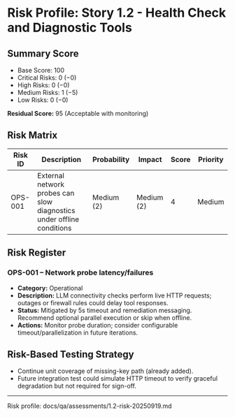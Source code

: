 # Risk Profile: Story 1.2 - Health Check and Diagnostic Tools

## Summary Score

- Base Score: 100
- Critical Risks: 0 (−0)
- High Risks: 0 (−0)
- Medium Risks: 1 (−5)
- Low Risks: 0 (−0)

**Residual Score:** 95 (Acceptable with monitoring)

## Risk Matrix

| Risk ID | Description                                                                  | Probability | Impact | Score | Priority |
|---------|-------------------------------------------------------------------------------|-------------|--------|-------|----------|
| OPS-001 | External network probes can slow diagnostics under offline conditions         | Medium (2)  | Medium (2) | 4 | Medium   |

## Risk Register

### OPS-001 – Network probe latency/failures
- **Category:** Operational
- **Description:** LLM connectivity checks perform live HTTP requests; outages or firewall rules could delay tool responses.
- **Status:** Mitigated by 5s timeout and remediation messaging. Recommend optional parallel execution or skip when offline.
- **Actions:** Monitor probe duration; consider configurable timeout/parallelization in future iterations.

## Risk-Based Testing Strategy

- Continue unit coverage of missing-key path (already added).
- Future integration test could simulate HTTP timeout to verify graceful degradation but not required for sign-off.

---

Risk profile: docs/qa/assessments/1.2-risk-20250919.md
